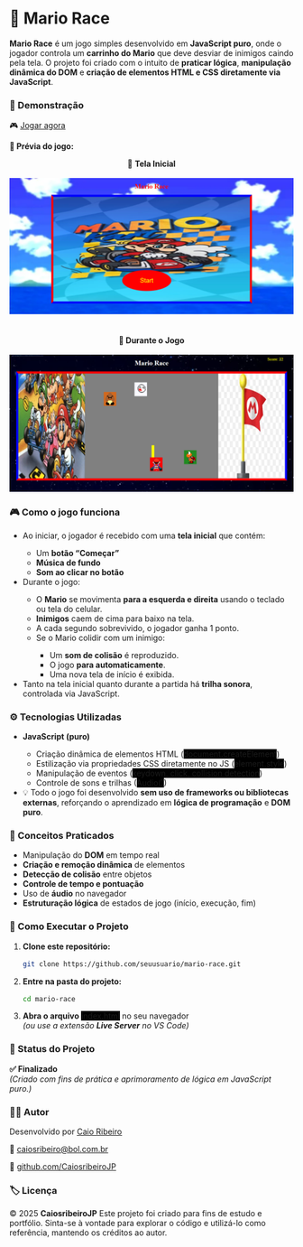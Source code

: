 <h1>🏁 Mario Race</h1>

<strong>Mario Race</strong> é um jogo simples desenvolvido em <strong>JavaScript puro</strong>, onde o jogador controla um <strong>carrinho do Mario</strong> que deve desviar de inimigos caindo pela tela.
O projeto foi criado com o intuito de <strong>praticar lógica</strong>, <strong>manipulação dinâmica do DOM</strong> e <strong>criação de elementos HTML e CSS diretamente via JavaScript</strong>.

<h3>🚀 Demonstração</h3>

🎮 <a href="https://caiosribeirojp.com/mariorace/" target="_blank"><u>Jogar agora</u></a>

<strong>📸 Prévia do jogo:</strong>

<div align="center">
🏁 <strong>Tela Inicial</strong>
    <br><br>
    <img src="./src/imgs/screenshot-start.png" width="600">
    <br><br><br>
    <strong>🚗 Durante o Jogo</strong>
    <br><br>
    <img src="./src/imgs/screenshot-game.png" width="600">
</div>

<h3>🎮 Como o jogo funciona</h3>

<ul>

<li>Ao iniciar, o jogador é recebido com uma <strong>tela inicial</strong> que contém:</li>

<ul>

<li>Um <strong>botão “Começar”</strong></li>

<li><strong>Música de fundo</strong></li>

<li><strong>Som ao clicar no botão</strong></li>
</ul>
<li>Durante o jogo:</li>
<ul>
<li>O <strong>Mario</strong> se movimenta <strong>para a esquerda e direita</strong> usando o teclado ou tela do celular.</li>

<li><strong>Inimigos</strong> caem de cima para baixo na tela.</li>

<li>A cada segundo sobrevivido, o jogador ganha 1 ponto.</li>

<li>Se o Mario colidir com um inimigo:</li>
<ul>                           
<li>Um <strong>som de colisão</strong> é reproduzido.</li>

<li>O jogo <strong>para automaticamente</strong>.</li>

<li>Uma nova tela de início é exibida.</li>
</ul>    
</ul>

<li>Tanto na tela inicial quanto durante a partida há <strong>trilha sonora</strong>, controlada via JavaScript.</li>
</ul>

<h3>⚙️ Tecnologias Utilizadas</h3>
<ul>

<li><strong>JavaScript (puro)</strong></li>

<ul>

<li>Criação dinâmica de elementos HTML (<span style="background-color: black;">document.createElement</span>)</li>

<li>Estilização via propriedades CSS diretamente no JS (<span style="background-color: black;">element.style</span>)</li>

<li>Manipulação de eventos (<span style="background-color: black;">keydown, click, collision detection</span>)</li>

<li>Controle de sons e trilhas (<span style="background-color: black;">Audio()</span>)</li>
</ul>
<li>💡 Todo o jogo foi desenvolvido <strong>sem uso de frameworks ou bibliotecas externas</strong>, reforçando o aprendizado em <strong>lógica de programação</strong> e <strong>DOM puro</strong>.</li>
</ul>

<h3>🧠 Conceitos Praticados</h3>
<ul>
<li>Manipulação do <strong>DOM</strong> em tempo real</li>

<li><strong>Criação e remoção dinâmica</strong> de elementos</li>

<li><strong>Detecção de colisão</strong> entre objetos</li>

<li><strong>Controle de tempo e pontuação</strong></li>

<li>Uso de <strong>áudio</strong> no navegador</li>

<li><strong>Estruturação lógica</strong> de estados de jogo (início, execução, fim)</li>
</ul>

<h3>🚀 Como Executar o Projeto</h3>
<ol>
<li><strong>Clone este repositório:</strong>

```bash
git clone https://github.com/seuusuario/mario-race.git
```
</li>

<li><strong>Entre na pasta do projeto:</strong>

```bash
cd mario-race
```
</li>

<li><strong>Abra o arquivo</strong> <span style="background-color: black;">index.html</span> no seu navegador
<br>
<i>(ou use a extensão <strong>Live Server</strong> no VS Code)</i></li>
</ol>
<h3>📌 Status do Projeto</h3>

<strong>✅ Finalizado</strong>
<br>
<i>(Criado com fins de prática e aprimoramento de lógica em JavaScript puro.)</i>

<h3>👨‍💻 Autor</h3>

Desenvolvido por <a href="https://www.linkedin.com/in/caiosribeirojp/"><u>Caio Ribeiro</u></a>

📧 <u>caiosribeiro@bol.com.br</u>

🐙 <a href="github.com/CaiosribeiroJP"><u>github.com/CaiosribeiroJP</u></a>

<h3>🏷️ Licença</h3>

© 2025 <strong>CaiosribeiroJP</strong>
Este projeto foi criado para fins de estudo e portfólio.
Sinta-se à vontade para explorar o código e utilizá-lo como referência, mantendo os créditos ao autor.

